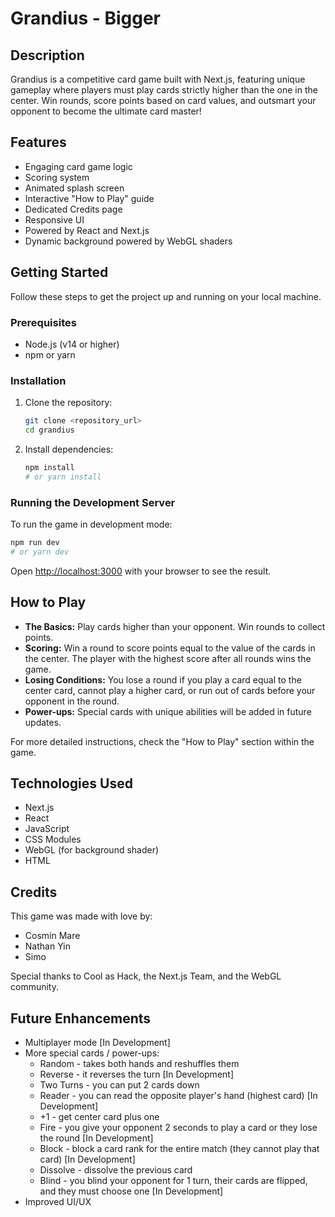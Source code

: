 # Grandius - Bigger

## Description

Grandius is a competitive card game built with Next.js, featuring unique gameplay where players must play cards strictly higher than the one in the center. Win rounds, score points based on card values, and outsmart your opponent to become the ultimate card master!

## Features

- Engaging card game logic
- Scoring system
- Animated splash screen
- Interactive "How to Play" guide
- Dedicated Credits page
- Responsive UI
- Powered by React and Next.js
- Dynamic background powered by WebGL shaders

## Getting Started

Follow these steps to get the project up and running on your local machine.

### Prerequisites

- Node.js (v14 or higher)
- npm or yarn

### Installation

1. Clone the repository:
   ```bash
   git clone <repository_url>
   cd grandius
   ```

2. Install dependencies:
   ```bash
   npm install
   # or yarn install
   ```

### Running the Development Server

To run the game in development mode:

```bash
npm run dev
# or yarn dev
```

Open [http://localhost:3000](http://localhost:3000) with your browser to see the result.

## How to Play

- **The Basics:** Play cards higher than your opponent. Win rounds to collect points.
- **Scoring:** Win a round to score points equal to the value of the cards in the center. The player with the highest score after all rounds wins the game.
- **Losing Conditions:** You lose a round if you play a card equal to the center card, cannot play a higher card, or run out of cards before your opponent in the round.
- **Power-ups:** Special cards with unique abilities will be added in future updates.

For more detailed instructions, check the "How to Play" section within the game.

## Technologies Used

- Next.js
- React
- JavaScript
- CSS Modules
- WebGL (for background shader)
- HTML

## Credits

This game was made with love by:

- Cosmin Mare
- Nathan Yin
- Simo

Special thanks to Cool as Hack, the Next.js Team, and the WebGL community.

## Future Enhancements

- Multiplayer mode [In Development]
- More special cards / power-ups:
  - Random - takes both hands and reshuffles them
  - Reverse - it reverses the turn [In Development]
  - Two Turns - you can put 2 cards down
  - Reader - you can read the opposite player's hand (highest card) [In Development]
  - +1 - get center card plus one
  - Fire - you give your opponent 2 seconds to play a card or they lose the round [In Development]
  - Block - block a card rank for the entire match (they cannot play that card) [In Development]
  - Dissolve - dissolve the previous card
  - Blind - you blind your opponent for 1 turn, their cards are flipped, and they must choose one [In Development]
- Improved UI/UX
